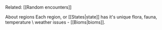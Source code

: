Related: [[Random encounters]]

About regions
Each region, or [[States|state]] has it's unique flora, fauna, temperature \ weather issues - [[Bioms|bioms]].